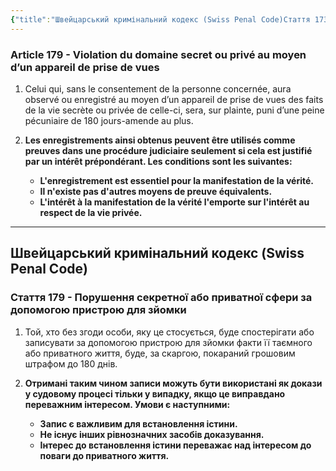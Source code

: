 ```yaml
---
{"title":"Швейцарський кримінальний кодекс (Swiss Penal Code)Стаття 173–179","dg-publish":true,"dg-metatags":null,"dg-home":null,"permalink":"/en-ukrainien/shvejczarskij-kriminalnij-kodeks-swiss-penal-code-stattya-179/","dgPassFrontmatter":true,"noteIcon":""}
---
```



### Article 179 - Violation du domaine secret ou privé au moyen d’un appareil de prise de vues

1. Celui qui, sans le consentement de la personne concernée, aura observé ou enregistré au moyen d’un appareil de prise de vues des faits de la vie secrète ou privée de celle-ci, sera, sur plainte, puni d’une peine pécuniaire de 180 jours-amende au plus.
2. **Les enregistrements ainsi obtenus peuvent être utilisés comme preuves dans une procédure judiciaire seulement si cela est justifié par un intérêt prépondérant. Les conditions sont les suivantes:**

   - **L'enregistrement est essentiel pour la manifestation de la vérité.**
   - **Il n'existe pas d'autres moyens de preuve équivalents.**
   - **L'intérêt à la manifestation de la vérité l'emporte sur l'intérêt au respect de la vie privée.**

---

## Швейцарський кримінальний кодекс (Swiss Penal Code)


### Стаття 179 - Порушення секретної або приватної сфери за допомогою пристрою для зйомки

1. Той, хто без згоди особи, яку це стосується, буде спостерігати або записувати за допомогою пристрою для зйомки факти її таємного або приватного життя, буде, за скаргою, покараний грошовим штрафом до 180 днів.
2. **Отримані таким чином записи можуть бути використані як докази у судовому процесі тільки у випадку, якщо це виправдано переважним інтересом. Умови є наступними:**

   - **Запис є важливим для встановлення істини.**
   - **Не існує інших рівнозначних засобів доказування.**
   - **Інтерес до встановлення істини переважає над інтересом до поваги до приватного життя.**